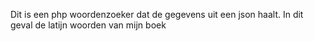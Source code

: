 Dit is een php woordenzoeker dat de gegevens uit een json haalt. In dit geval de latijn woorden van mijn boek
